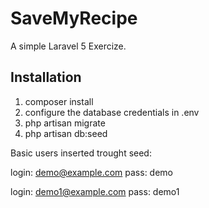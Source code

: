 # SaveMyRecipe

A simple Laravel 5 Exercize.

## Installation

1. composer install
2. configure the database credentials in .env
3. php artisan migrate
4. php artisan db:seed

Basic users inserted trought seed:

login: demo@example.com
pass:  demo

login: demo1@example.com
pass:  demo1